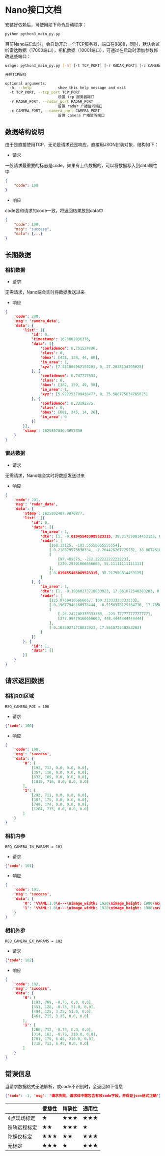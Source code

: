 # Nano接口文档

安装好依赖后，可使用如下命令启动程序：

```bash
python python3_main_py.py
```

目前Nano端启动时，会自动开启一个TCP服务器，端口在8888，同时，默认会监听雷达数据（17000端口），相机数据（10001端口），可通过在启动时添加参数修改这些端口：

```bash
usage: python3_main_py.py [-h] [-t TCP_PORT] [-r RADAR_PORT] [-c CAMERA_PORT]

开启TCP服务

optional arguments:
  -h, --help            show this help message and exit
  -t TCP_PORT, --tcp_port TCP_PORT
                        设置 tcp 服务器端口
  -r RADAR_PORT, --radar_port RADAR_PORT
                        设置 radar 广播监听端口
  -c CAMERA_PORT, --camera_port CAMERA_PORT
                        设置 camera 广播监听端口
```



## 数据结构说明

由于是直接使用TCP，无论是请求还是响应，直接用JSON封装对象，结构如下：

- 请求

一般请求最重要的标志是code，如果有上传数据的，可以将数据写入到data属性中

```json
{
    "code": 100
}
```

- 响应

code要和请求的code一致，将返回结果放到data中

```json
{
    "code": 100, 
    "msg": "success", 
    "data": {...}
}
```



## 长期数据

### 相机数据

- 请求

无需请求，Nano端会实时将数据发送过来

- 响应

```json
{
	'code': 200,
	'msg': 'camera_data',
	'data': {
		'list': [{
			'id': 0,
			'timestamp': 1625802036376,
			'data': [{
				'confidence': 0.751524806,
				'class': 0,
				'bbox': [431, 138, 44, 68],
				'in_area': 1,
				'xyz': [7.411804962158203, 0, 27.2838134765625]
			}, {
				'confidence': 0.747727633,
				'class': 0,
				'bbox': [382, 159, 49, 58],
				'in_area': 1,
				'xyz': [5.922253799438477, 0, 25.588775634765625]
			}, {
				'confidence': 0.33292225,
				'class': 0,
				'bbox': [681, 345, 14, 26],
				'in_area': 0
			}]
		}],
		'stamp': 1625802036.3857338
	}
}
```



### 雷达数据

- 请求

无需请求，Nano端会实时将数据发送过来

- 响应

```json
{
	'code': 201,
	'msg': 'radar_data',
	'data': {
		'stamp': 1625802407.9870877,
		'list': [{
			'id': 0,
			'data': [{
				'in_area': 1,
				'dto': [1, -0.019455403089523315, 38.217559814453125, 0.16321370005607605, 10.0],
				'radar': [
					[168.13125, -103.55555555555554],
					[-0.218829575630334, -2.264426267729732, 38.0672618786729],
					[
						[97.409375, -262.22222222222223],
						[239.29791666666665, 55.11111111111111]
					],
					[-0.019455403089523315, 38.217559814453125]
				]
			}, {
				'in_area': 1,
				'dto': [1, -0.10360273718833923, 17.861072540283203, 0.228499174118042, 8.0],
				'radar': [
					[125.87604166666667, 109.33333333333333],
					[-0.19677946168978444, -0.5256378129164716, 17.785009095807798],
					[
						[-26.242708333333333, -229.77777777777777],
						[277.99479166666663, 448.4444444444444]
					],
					[-0.10360273718833923, 17.861072540283203]
				]
			}]
		}, {
			'id': 1,
			'data': []
		}]
	}
}
```



## 请求返回数据

### 相机ROI区域

`REQ_CAMERA_ROI = 100`

- 请求

```json
{'code': 100}
```

- 响应

```json
{
	'code': 100,
	'msg': 'success',
	'data': {
		'0': [
			[192, 712, 0.0, 0.0, 0.0],
			[357, 116, 0.0, 0.0, 0.0],
			[632, 109, 0.0, 0.0, 0.0],
			[1015, 716, 0.0, 0.0, 0.0]
		],
		'1': [
			[292, 711, 0.0, 0.0, 0.0],
			[307, 175, 0.0, 0.0, 0.0],
			[749, 174, 0.0, 0.0, 0.0],
			[1264, 715, 0.0, 0.0, 0.0]
		]
	}
}
```



### 相机内参

`REQ_CAMERA_IN_PARAMS = 101`

- 请求

```json
{'code': 101}
```

- 响应

```json
{
	'code': 101,
	'msg': 'success',
	'data': {
		'0': '%YAML:1.0\n---\nimage_width: 1920\nimage_height: 1080\ncamera_name: narrow_stereo\ncamera_matrix: !!opencv-matrix\n  rows: 3\n  cols: 3\n  dt: d\n  data: [17908.65575,     0.     ,   481.34968,\n             0.     , 15996.73682,   718.54338,\n             0.     ,     0.     ,     1.     ]\ndistortion_model: plumb_bob\ndistortion_coefficients: !!opencv-matrix\n  rows: 1\n  cols: 5\n  dt: d\n  data: [-28.409467, 1282.423080, -0.271868, 0.636307, 0.000000]\nrectification_matrix: !!opencv-matrix\n  rows: 3\n  cols: 3\n  dt: d\n  data: [1., 0., 0.,\n         0., 1., 0.,\n         0., 0., 1.]\nprojection_matrix: !!opencv-matrix\n  rows: 3\n  cols: 4\n  dt: d\n  data: [18082.16602,     0.     ,   526.97395,     0.     ,\n             0.     , 16144.84277,   706.34979,     0.     ,\n             0.     ,     0.     ,     1.     ,     0.     ]\n',
		'1': '%YAML:1.0\n---\nimage_width: 1920\nimage_height: 1080\ncamera_name: narrow_stereo\ncamera_matrix: !!opencv-matrix\n  rows: 3\n  cols: 3\n  dt: d\n  data: [44336.99278,     0.     ,  1004.24865,\n             0.     , 47489.02056,  -432.4263 ,\n             0.     ,     0.     ,     1.     ]\ndistortion_model: plumb_bob\ndistortion_coefficients: !!opencv-matrix\n  rows: 1\n  cols: 5\n  dt: d\n  data: [37.079428, -12753.108988, -0.354298, 0.074203, 0.000000]\nrectification_matrix: !!opencv-matrix\n  rows: 3\n  cols: 3\n  dt: d\n  data: [1., 0., 0.,\n         0., 1., 0.,\n         0., 0., 1.]\nprojection_matrix: !!opencv-matrix\n  rows: 3\n  cols: 4\n  dt: d\n  data: [44759.88281,     0.     ,  1008.12971,     0.     ,\n             0.     , 47250.41406,  -436.85489,     0.     ,\n             0.     ,     0.     ,     1.     ,     0.     ]\n'
	}
}
```



### 相机外参

`REQ_CAMERA_EX_PARAMS = 102`

- 请求

```json
{'code': 102}
```

- 响应

```json
{
	'code': 102,
	'msg': 'success',
	'data': {
		'0': [
			[193, 709, -0.75, 0.0, 0.0],
			[351, 128, -0.75, 51.0, 0.0],
			[494, 125, 3.25, 51.0, 0.0],
			[461, 715, 3.25, 0.0, 0.0]
		],
		'1': [
			[280, 712, -0.75, 0.0, 0.0],
			[314, 182, -0.75, 210.0, 0.0],
			[701, 179, 6.45, 210.0, 0.0],
			[715, 713, 6.45, 0.0, 0.0]
		]
	}
}
```



## 错误信息

当请求数据格式无法解析，或code不识别时，会返回如下信息

```json
{'code': -1, 'msg': '请求失败，请求体中需包含有效code字段，并保证json格式正确'}
```



|              | 便捷性 | 精确性 | 通用性 |
| ------------ | ------ | ------ | ------ |
| 4点现场标定  | ★      | ★★★    | ★★★    |
| 铁轨远程标定 | ★★     | ★★★    | ★      |
| 陀螺仪标定   | ★★★    | ★★     | ★★★    |
| 无标定       | ★★★    | ★      | ★★★    |

